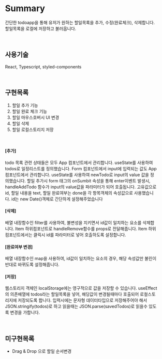 # Summary

간단한 todoapp을 통해 유저가 원하는 할일목록을 추가, 수정(완료체크), 삭제합니다.
할일목록을 로컬에 저장하고 불러옵니다.

<br>

## 사용기술

 React, Typescript, styled-components

<br>

## 구현목록

1. 할일 추가 기능
2. 할일 완료 체크 기능
3. 할일 마우스호버시 UI 변경
4. 할일 삭제
5. 할일 로컬스토리지 저장

<br>

#### [추가] 
todo 목록 관련 상태들은 모두 App 컴포넌트에서 관리합니다.
useState를 사용하여 todos로 일정리스트를 정의했습니다.
Form 컴포넌트에서 input에 입력되는 값도 App 컴포넌트에서 관리합니다.
useState를 사용하여 newTodo로 input의 value 값을 정의했습니다.
할일 추가시 form 태그의 onSumbit 속성을 통해 enter이벤트 발생시,
handleAddTodo 함수가 input의 value값을 파라미터가 되어 호출됩니다.
고유값으로 id, 할일 내용을 text, 할일 완료여부는 done을 각 항목객체의 속성값으로 사용했습니다.
id는 new Date()객체로 간단하게 설정해주었습니다

#### [삭제] 
배열 내장함수인 filter를 사용하여, 불변성을 지키면서 id값이 일치하는 요소를 삭제합니다.
Item 하위컴포넌트로 handleRemove함수를 props로 전달해줍니다.
Item 하위컴포넌트에서는 클릭시 id를 파라미터로 넣어 호출하도록 설정합니다.

#### [완료여부 변경]
배열 내장함수인 map을 사용하여, id값이 일치하는 요소의 경우, 해당 속성값만 불린이 반대로 바뀌도록 설정해줍니다.

#### [저장]
웹스토리지 객체인 localStorage에는 영구적으로 값을 저장할 수 있습니다.
useEffect의 의존배열에 todos라는 할일목록을 넣어, 해당값이 변경될때마다 호출되어
로컬스토리지에 저장되도록 합니다. 
입력시에는 문자형 데이터타입으로 저장해주어야 해서 JSON.stringify(todos)로 하고
읽을때는 JSON.parse(savedTodos)로 읽을수 있도록 변경을 가합니다. 

<br>

## 미구현목록
- Drag & Drop 으로 할일 순서변경 